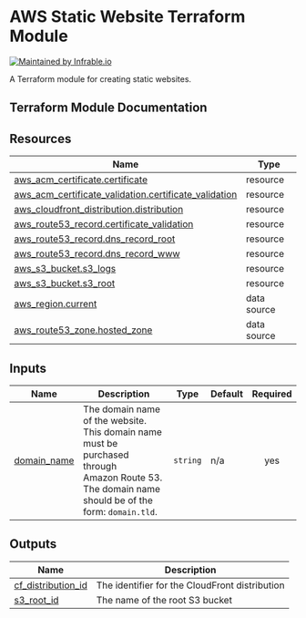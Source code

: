 # AWS Static Website Terraform Module

[![Maintained by Infrable.io](https://img.shields.io/badge/maintained%20by-infrable.io-6c71c4)](https://infrable.io/)

A Terraform module for creating static websites.

## Terraform Module Documentation

<!-- BEGIN_TF_DOCS -->
## Resources

| Name | Type |
|------|------|
| [aws_acm_certificate.certificate](https://registry.terraform.io/providers/hashicorp/aws/latest/docs/resources/acm_certificate) | resource |
| [aws_acm_certificate_validation.certificate_validation](https://registry.terraform.io/providers/hashicorp/aws/latest/docs/resources/acm_certificate_validation) | resource |
| [aws_cloudfront_distribution.distribution](https://registry.terraform.io/providers/hashicorp/aws/latest/docs/resources/cloudfront_distribution) | resource |
| [aws_route53_record.certificate_validation](https://registry.terraform.io/providers/hashicorp/aws/latest/docs/resources/route53_record) | resource |
| [aws_route53_record.dns_record_root](https://registry.terraform.io/providers/hashicorp/aws/latest/docs/resources/route53_record) | resource |
| [aws_route53_record.dns_record_www](https://registry.terraform.io/providers/hashicorp/aws/latest/docs/resources/route53_record) | resource |
| [aws_s3_bucket.s3_logs](https://registry.terraform.io/providers/hashicorp/aws/latest/docs/resources/s3_bucket) | resource |
| [aws_s3_bucket.s3_root](https://registry.terraform.io/providers/hashicorp/aws/latest/docs/resources/s3_bucket) | resource |
| [aws_region.current](https://registry.terraform.io/providers/hashicorp/aws/latest/docs/data-sources/region) | data source |
| [aws_route53_zone.hosted_zone](https://registry.terraform.io/providers/hashicorp/aws/latest/docs/data-sources/route53_zone) | data source |

## Inputs

| Name | Description | Type | Default | Required |
|------|-------------|------|---------|:--------:|
| <a name="input_domain_name"></a> [domain\_name](#input\_domain\_name) | The domain name of the website. This domain name must be purchased through<br>Amazon Route 53. The domain name should be of the form: `domain.tld`. | `string` | n/a | yes |

## Outputs

| Name | Description |
|------|-------------|
| <a name="output_cf_distribution_id"></a> [cf\_distribution\_id](#output\_cf\_distribution\_id) | The identifier for the CloudFront distribution |
| <a name="output_s3_root_id"></a> [s3\_root\_id](#output\_s3\_root\_id) | The name of the root S3 bucket |
<!-- END_TF_DOCS -->